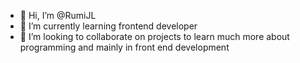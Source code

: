 - 👋 Hi, I’m @RumiJL
- 🌱 I’m currently learning frontend developer
- 💞️ I’m looking to collaborate on projects to learn much more about programming and mainly in front end development

<!---
RumiJL/RumiJL is a ✨ special ✨ repository because its `README.md` (this file) appears on your GitHub profile.
You can click the Preview link to take a look at your changes.
--->
